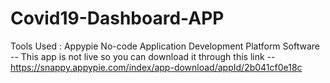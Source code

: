 # Covid19-Dashboard-APP
Tools Used : Appypie No-code Application Development Platform Software -- This app is not live so you can download it through this link -- https://snappy.appypie.com/index/app-download/appId/2b041cf0e18c
